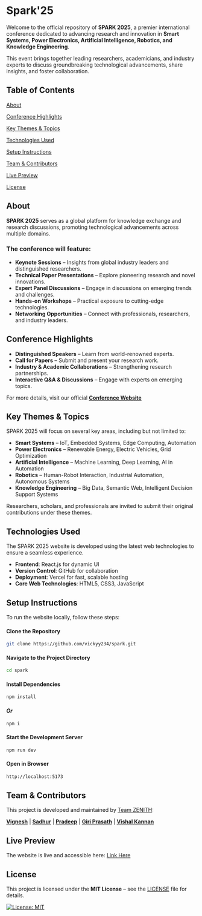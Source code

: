# Spark'25

Welcome to the official repository of **SPARK 2025**, a premier international conference dedicated to advancing research and innovation in **Smart Systems, Power Electronics, Artificial Intelligence, Robotics, and Knowledge Engineering**.  

This event brings together leading researchers, academicians, and industry experts to discuss groundbreaking technological advancements, share insights, and foster collaboration.  

## Table of Contents  

 [About](#about)  
 
 [Conference Highlights](#conference-highlights)  
 
 [Key Themes & Topics](#key-themes--topics)  
 
 [Technologies Used](#technologies-used)  
 
 [Setup Instructions](#setup-instructions)  
 
 [Team & Contributors](#team--contributors)  
 
 [Live Preview](#live-preview)  
 
 [License](#license)  

## About  

**SPARK 2025** serves as a global platform for knowledge exchange and research discussions, promoting technological advancements across multiple domains.  

### The conference will feature:  

- **Keynote Sessions** – Insights from global industry leaders and distinguished researchers.  
- **Technical Paper Presentations** – Explore pioneering research and novel innovations.  
- **Expert Panel Discussions** – Engage in discussions on emerging trends and challenges.  
- **Hands-on Workshops** – Practical exposure to cutting-edge technologies.  
- **Networking Opportunities** – Connect with professionals, researchers, and industry leaders.  

## Conference Highlights 

- **Distinguished Speakers** – Learn from world-renowned experts.  
- **Call for Papers** – Submit and present your research work.  
- **Industry & Academic Collaborations** – Strengthening research partnerships.  
- **Interactive Q&A & Discussions** – Engage with experts on emerging topics.  

For more details, visit our official **[Conference Website](https://spark-three-orcin.vercel.app/)**  

## Key Themes & Topics  

SPARK 2025 will focus on several key areas, including but not limited to:  

  - **Smart Systems** – IoT, Embedded Systems, Edge Computing, Automation  
  - **Power Electronics** – Renewable Energy, Electric Vehicles, Grid Optimization  
  - **Artificial Intelligence** – Machine Learning, Deep Learning, AI in Automation  
  - **Robotics** – Human-Robot Interaction, Industrial Automation, Autonomous Systems  
  - **Knowledge Engineering** – Big Data, Semantic Web, Intelligent Decision Support Systems  

Researchers, scholars, and professionals are invited to submit their original contributions under these themes.  

## Technologies Used  

The SPARK 2025 website is developed using the latest web technologies to ensure a seamless experience.  

- **Frontend**: React.js for dynamic UI  
- **Version Control**: GitHub for collaboration  
- **Deployment**: Vercel for fast, scalable hosting  
- **Core Web Technologies**: HTML5, CSS3, JavaScript  

## Setup Instructions  

To run the website locally, follow these steps:  

#### Clone the Repository  
```sh
git clone https://github.com/vickyy234/spark.git
```

#### Navigate to the Project Directory
```sh
cd spark
```

#### Install Dependencies
```sh
npm install
```

#### *Or*
```sh
npm i
```

#### Start the Development Server
```sh
npm run dev
```

#### Open in Browser
```sh
http://localhost:5173
```

## Team & Contributors  

This project is developed and maintained by [Team ZENITH](https://zenith-chi-six.vercel.app/):  

**[Vignesh](https://github.com/vickyy234)** | **[Sadhur](https://github.com/Sadhurnithy)** | **[Pradeep](https://github.com/Pradeep5377)** | **[Giri Prasath](https://github.com/Giriprasath1726)** | **[Vishal Kannan](https://github.com/VISHALKANNAN070)**

## Live Preview

The website is live and accessible here:
[Link Here](https://spark-three-orcin.vercel.app/)

## License

This project is licensed under the **MIT License** – see the [LICENSE](LICENSE) file for details.  

[![License: MIT](https://img.shields.io/badge/License-MIT-yellow.svg)](https://opensource.org/licenses/MIT)